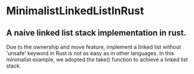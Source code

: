# MinimalistLinkedListInRust
## A naive linked list stack implementation in rust.

Due to the ownership and move feature, implement a linked list without 'unsafe' keyword in Rust is not as easy as in other languages.
In this minimalist example, we adopted the take() function to achieve a linked list stack.
